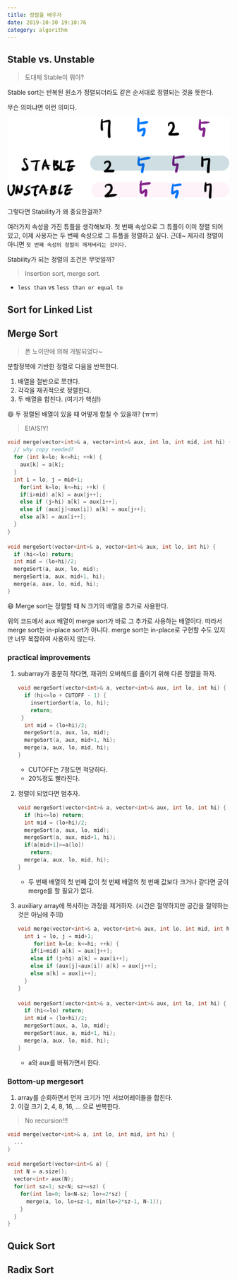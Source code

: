 ```yaml
---
title: 정렬을 배우자
date: 2019-10-30 19:10:76
category: algorithm
---
```


## Stable vs. Unstable 

> 도대체 Stable이 뭐야? 

Stable sort는 반복된 원소가 정렬되더라도 같은 순서대로 정렬되는 것을 뜻한다. 

무슨 의미냐면 이런 의미다. 

![image-20191030195710242](images/image-20191030195710242.png)



그렇다면 Stability가 왜 중요한걸까? 

여러가지 속성을 가진 튜플을 생각해보자. 첫 번째 속성으로 그 튜플이 이미 정렬 되어 있고, 이제 사용자는 두 번째 속성으로 그 튜플을 정렬하고 싶다. 근데~ 제자리 정렬이 아니면 `첫 번째 속성의 정렬이 깨져버리는 것이다.`

Stability가 되는 정렬의 조건은 무엇일까? 

> Insertion sort, merge sort. 

- `less than` vs `less than or equal to` 



## Sort for Linked List 



## Merge Sort 

> 폰 노이만에 의해 개발되었다~ 

분할정복에 기반한 정렬로 다음을 반복한다. 

1. 배열을 절반으로 쪼갠다. 
2. 각각을 재귀적으로 정렬한다. 
3. 두 배열을 합친다. (여기가 핵심!)

:smile: 두 정렬된 배열이 있을 때 어떻게 합칠 수 있을까? (ㅠㅠ)

> E!A!S!Y!

```cpp
void merge(vector<int>& a, vector<int>& aux, int lo, int mid, int hi) {
  // why copy needed? 
  for (int k=lo; k<=hi; ++k) {
    aux[k] = a[k];
  }
  int i = lo, j = mid+1; 
 	for(int k=lo; k<=hi; ++k) {
    if(i>mid) a[k] = aux[j++]; 
    else if (j>hi) a[k] = aux[i++];
    else if (aux[j]<aux[i]) a[k] = aux[j++];
    else a[k] = aux[i++];
  }
}

void mergeSort(vector<int>& a, vector<int>& aux, int lo, int hi) {
  if (hi<=lo) return; 
  int mid = (lo+hi)/2; 
  mergeSort(a, aux, lo, mid);
  mergeSort(a, aux, mid+1, hi);
  merge(a, aux, lo, mid, hi);
}
```

:smile: Merge sort는 정렬할 때 N 크기의 배열을 추가로 사용한다. 

위의 코드에서 aux 배열이 merge sort가 바로 그 추가로 사용하는 배열이다. 따라서 merge sort는 in-place sort가 아니다. merge sort는 in-place로 구현할 수도 있지만 너무 복잡하여 사용하지 않는다. 

### practical improvements

1. subarray가 충분히 작다면, 재귀의 오버헤드를 줄이기 위해 다른 정렬을 하자. 

   ```cpp
   void mergeSort(vector<int>& a, vector<int>& aux, int lo, int hi) {
     if (hi<=lo + CUTOFF - 1) {
       insertionSort(a, lo, hi);
       return; 
   	}
     int mid = (lo+hi)/2; 
     mergeSort(a, aux, lo, mid);
     mergeSort(a, aux, mid+1, hi);
     merge(a, aux, lo, mid, hi);
   }
   ```

   - CUTOFF는 7정도면 적당하다. 
   - 20%정도 빨라진다. 

2. 정렬이 되었다면 멈추자. 

   ```cpp
   void mergeSort(vector<int>& a, vector<int>& aux, int lo, int hi) {
     if (hi<=lo) return; 
     int mid = (lo+hi)/2; 
     mergeSort(a, aux, lo, mid);
     mergeSort(a, aux, mid+1, hi);
     if(a[mid+1]>=a[lo]) 
       return;
     merge(a, aux, lo, mid, hi);
   }
   ```

   - 두 번째 배열의 첫 번째 값이 첫 번째 배열의 첫 번째 값보다 크거나 같다면 굳이 merge를 할 필요가 없다. 

3. auxiliary array에 복사하는 과정을 제거하자. (시간은 절약하지만 공간을 절약하는 것은 아님에 주의)

   ```cpp
   void merge(vector<int>& a, vector<int>& aux, int lo, int mid, int hi) {
     int i = lo, j = mid+1; 
    	for(int k=lo; k<=hi; ++k) {
       if(i>mid) a[k] = aux[j++]; 
       else if (j>hi) a[k] = aux[i++];
       else if (aux[j]<aux[i]) a[k] = aux[j++];
       else a[k] = aux[i++];
     }
   }
   
   void mergeSort(vector<int>& a, vector<int>& aux, int lo, int hi) {
     if (hi<=lo) return; 
     int mid = (lo+hi)/2; 
     mergeSort(aux, a, lo, mid);
     mergeSort(aux, a, mid+1, hi);
     merge(a, aux, lo, mid, hi);
   }
   ```

   - a와 aux를 바꿔가면서 한다. 

### Bottom-up mergesort 

1. array를 순회하면서 먼저 크기가 1인 서브어레이들을 합친다. 
2. 이걸 크기 2, 4, 8, 16, ... 으로 반복한다. 

> No recursion!!! 

```cpp
void merge(vector<int>& a, int lo, int mid, int hi) {
  ...
}

void mergeSort(vector<int>& a) {
  int N = a.size(); 
  vector<int> aux(N); 
  for(int sz=1; sz<N; sz+=sz) {
    for(int lo=0; lo<N-sz; lo+=2*sz) {
      merge(a, lo, lo+sz-1, min(lo+2*sz-1, N-1));
    }
  }
}
```



## Quick Sort 

## Radix Sort 

